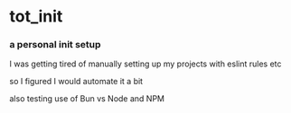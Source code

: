 # tot_init

### a personal init setup

I was getting tired of manually setting up my projects with eslint rules etc

so I figured I would automate it a bit

also testing use of Bun vs Node and NPM
